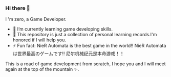 ### Hi there 👋
I 'm zero, a Game Developer.

- 🌱 I’m currently learning game developing skills.
- 🔭 This repository is just a collection of personal learning records.I'm honored if I will help you.
- ⚡ Fun fact: NieR Automata is the best game in the world!! NieR Automata は世界最高のゲームです!! 尼尔机械纪元是本命游戏！！

This is a road of game development from scratch, I hope you and I will meet again at the top of the mountain ✨.
